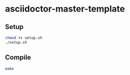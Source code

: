 # asciidoctor-master-template

## Setup

```bash
chmod +x setup.sh
./setup.sh
```

## Compile

```bash
make
```

